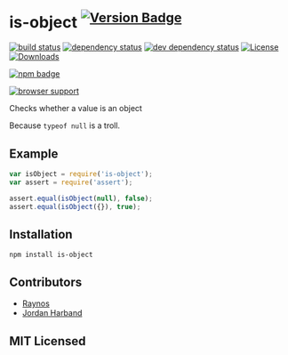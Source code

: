 # is-object <sup>[![Version Badge][npm-version-svg]][npm-url]</sup>

[![build status][travis-svg]][travis-url]
[![dependency status][deps-svg]][deps-url]
[![dev dependency status][dev-deps-svg]][dev-deps-url]
[![License][license-image]][license-url]
[![Downloads][downloads-image]][downloads-url]

[![npm badge][npm-badge-png]][npm-url]

[![browser support][testling-png]][testling-url]

Checks whether a value is an object

Because `typeof null` is a troll.

## Example

```js
var isObject = require('is-object');
var assert = require('assert');

assert.equal(isObject(null), false);
assert.equal(isObject({}), true);
```

## Installation

`npm install is-object`

## Contributors

 - [Raynos][raynos-github]
 - [Jordan Harband][ljharb-github]

## MIT Licensed

  [travis-svg]: https://secure.travis-ci.org/ljharb/is-object.svg
  [travis-url]: http://travis-ci.org/ljharb/is-object
  [deps-svg]: http://david-dm.org/ljharb/is-object/status.svg
  [deps-url]: http://david-dm.org/ljharb/is-object
  [testling-png]: http://ci.testling.com/ljharb/is-object.png
  [testling-url]: http://ci.testling.com/ljharb/is-object
  [raynos-github]: https://github.com/Raynos
  [ljharb-github]: https://github.com/ljharb
  [dev-deps-svg]: https://david-dm.org/ljharb/is-object/dev-status.svg
  [dev-deps-url]: https://david-dm.org/ljharb/is-object#info=devDependencies
  [npm-url]: https://npmjs.org/package/is-object
  [npm-version-svg]: http://vb.teelaun.ch/ljharb/is-object.svg
  [npm-badge-png]: https://nodei.co/npm/is-object.png?downloads=true&stars=true
[license-image]: http://img.shields.io/npm/l/is-object.svg
[license-url]: LICENSE
[downloads-image]: http://img.shields.io/npm/dm/is-object.svg
[downloads-url]: http://npm-stat.com/charts.html?package=is-object

